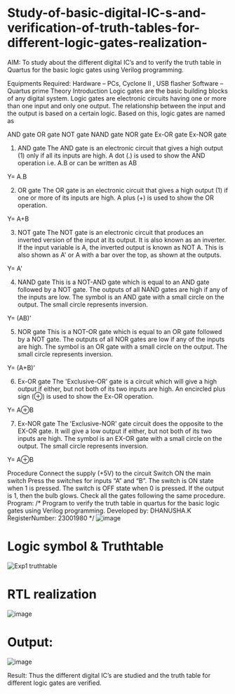 # Study-of-basic-digital-IC-s-and-verification-of-truth-tables-for-different-logic-gates-realization-
 AIM:
To study about the different digital IC’s and to verify the truth table in Quartus for the basic logic gates using Verilog programming.

Equipments Required:
Hardware – PCs, Cyclone II , USB flasher
Software – Quartus prime
Theory
Introduction
Logic gates are the basic building blocks of any digital system. Logic gates are electronic circuits having one or more than one input and only one output. The relationship between the input and the output is based on a certain logic. Based on this, logic gates are named as

AND gate
OR gate
NOT gate
NAND gate
NOR gate
Ex-OR gate
Ex-NOR gate
1) AND gate
The AND gate is an electronic circuit that gives a high output (1) only if all its inputs are high. A dot (.) is used to show the AND operation i.e. A.B or can be written as AB

Y= A.B

2) OR gate
The OR gate is an electronic circuit that gives a high output (1) if one or more of its inputs are high. A plus (+) is used to show the OR operation.

Y= A+B

3) NOT gate
The NOT gate is an electronic circuit that produces an inverted version of the input at its output. It is also known as an inverter. If the input variable is A, the inverted output is known as NOT A. This is also shown as A' or A with a bar over the top, as shown at the outputs.

Y= A'

4) NAND gate
This is a NOT-AND gate which is equal to an AND gate followed by a NOT gate. The outputs of all NAND gates are high if any of the inputs are low. The symbol is an AND gate with a small circle on the output. The small circle represents inversion.

Y= (AB)’

5) NOR gate
This is a NOT-OR gate which is equal to an OR gate followed by a NOT gate. The outputs of all NOR gates are low if any of the inputs are high. The symbol is an OR gate with a small circle on the output. The small circle represents inversion.

Y= (A+B)’

6) Ex-OR gate
The 'Exclusive-OR' gate is a circuit which will give a high output if either, but not both of its two inputs are high. An encircled plus sign (⊕) is used to show the Ex-OR operation.

Y= A⊕B

7) Ex-NOR gate
The 'Exclusive-NOR' gate circuit does the opposite to the EX-OR gate. It will give a low output if either, but not both of its two inputs are high. The symbol is an EX-OR gate with a small circle on the output. The small circle represents inversion.

Y= A⊕B

Procedure
Connect the supply (+5V) to the circuit
Switch ON the main switch
Press the switches for inputs “A” and “B”. The switch is ON state when 1 is pressed. The switch is OFF state when 0 is pressed.
If the output is 1, then the bulb glows.
Check all the gates following the same procedure.
Program:
/*
Program to verify the truth table in quartus for the basic logic gates using Verilog programming.
Developed by: DHANUSHA.K
RegisterNumber: 23001980 
*/
![image](https://github.com/Dhanusha17/Study-of-basic-digital-IC-s-and-verification-of-truth-tables-for-different-logic-gates-realization-/assets/151549957/39caed86-da68-4be8-8c69-86f0ac291730)


# Logic symbol & Truthtable

![Exp1 truthtable](https://github.com/Dhanusha17/Study-of-basic-digital-IC-s-and-verification-of-truth-tables-for-different-logic-gates-realization-/assets/151549957/664d7852-4057-40dc-9955-a1ca7416e30e)

# RTL realization

![image](https://github.com/Dhanusha17/Study-of-basic-digital-IC-s-and-verification-of-truth-tables-for-different-logic-gates-realization-/assets/151549957/788546c9-764b-4310-9b7c-7597dd91c44b)

# Output:

![image](https://github.com/Dhanusha17/Study-of-basic-digital-IC-s-and-verification-of-truth-tables-for-different-logic-gates-realization-/assets/151549957/f4d093ca-e053-451f-9f88-11922cc71bd3)


Result:
Thus the different digital IC’s are studied and the truth table for different logic gates are verified.
